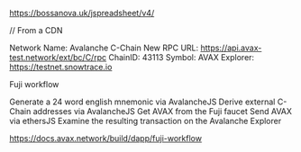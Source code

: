 

https://bossanova.uk/jspreadsheet/v4/

// From a CDN
<link rel="stylesheet" href="https://cdn.jsdelivr.net/npm/jspreadsheet-ce/dist/jspreadsheet.min.css" type="text/css" />
<script type="text/javascript" src="https://cdn.jsdelivr.net/npm/jspreadsheet-ce/dist/index.min.js"></script>



Network Name: Avalanche C-Chain
New RPC URL: https://api.avax-test.network/ext/bc/C/rpc
ChainID: 43113
Symbol: AVAX
Explorer: https://testnet.snowtrace.io


Fuji workflow

Generate a 24 word english mnemonic via AvalancheJS
Derive external C-Chain addresses via AvalancheJS
Get AVAX from the Fuji faucet
Send AVAX via ethersJS
Examine the resulting transaction on the Avalanche Explorer

https://docs.avax.network/build/dapp/fuji-workflow